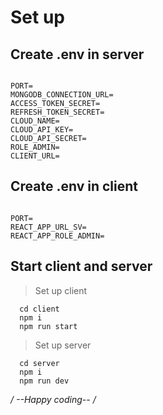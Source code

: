 # Set up

## Create .env in server

```

PORT=
MONGODB_CONNECTION_URL=
ACCESS_TOKEN_SECRET=
REFRESH_TOKEN_SECRET=
CLOUD_NAME=
CLOUD_API_KEY=
CLOUD_API_SECRET=
ROLE_ADMIN=
CLIENT_URL=

```

## Create .env in client

```

PORT=
REACT_APP_URL_SV=
REACT_APP_ROLE_ADMIN=

```

## Start client and server

> Set up client

```
  cd client
  npm i
  npm run start
```

> Set up server

```
  cd server
  npm i
  npm run dev
```

_/ --Happy coding-- /_
